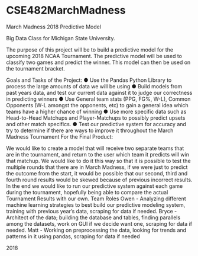 # CSE482MarchMadness
March Madness 2018 Predictive Model

Big Data Class for Michigan State University.

The purpose of this project will be to build a predictive model for the upcoming 2018
NCAA Tournament. The predictive model will be used to classify two games and predict
the winner. This model can then be used on the tournament bracket.

Goals and Tasks of the Project:
    ● Use the Pandas Python Library to process the large amounts of data we will be using
    ● Build models from past years data, and test our current data against it to judge our
        correctness in predicting winners
    ● Use General team stats (PPG, FG%, W-L), Common Opponents (W-L amongst the
        opponents, etc) to gain a general idea which teams have a higher chance of winning
    ● Use more specific data such as Head-to-Head Matchups and Player-Matchups to
        possibly predict upsets and other match specifics.
    ● Test our predictive system for accuracy and try to determine if there are ways to improve
        it throughout the March Madness Tournament
        For the Final Product:


We would like to create a model that will receive two separate teams that are in the tournament,
and return to the user which team it predicts will win that matchup. We would like to do it this
way so that it is possible to test the multiple rounds that there are in March Madness, if we were
just to predict the outcome from the start, it would be possible that our second, third and fourth
round results would be skewed because of previous incorrect results.
In the end we would like to run our predictive system against each game during the tournament,
hopefully being able to compare the actual Tournament Results with our own.
Team Roles
Owen - Analyzing different machine learning strategies to best build our predictive modeling
system, training with previous year’s data, scraping for data if needed.
Bryce - Architect of the data; building the database and tables, finding parallels among the
datasets, work on GUI if we decide want one, scraping for data if needed.
Matt - Working on preprocessing the data, looking for trends and patterns in it using pandas,
scraping for data if needed

2018
